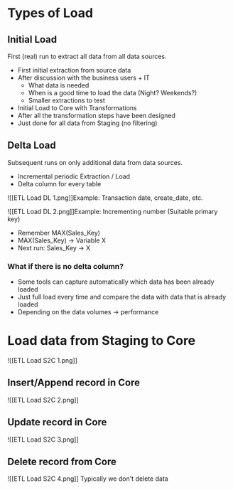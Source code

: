 # Types of Load

## Initial Load
First (real) run to extract all data from all data sources.

- First initial extraction from source data
- After discussion with the business users + IT
	- What data is needed
	- When is a good time to load the data (Night? Weekends?)
	- Smaller extractions to test
- Initial Load to Core with Transformations
- After all the transformation steps have been designed
- Just done for all data from Staging (no filtering)

## Delta Load
Subsequent runs on only additional data from data sources.

- Incremental periodic Extraction / Load
- Delta column for every table

![[ETL Load DL 1.png]]Example: Transaction date, create_date, etc.

![[ETL Load DL 2.png]]Example: Incrementing number (Suitable primary key)
- Remember MAX(Sales_Key)
- MAX(Sales_Key) -> Variable X
- Next run: Sales_Key -> X

### What if there is no delta column?
- Some tools can capture automatically which data has been already loaded
- Just full load every time and compare the data with data that is already loaded
- Depending on the data volumes -> performance

# Load data from Staging to Core

![[ETL Load S2C 1.png]]
## Insert/Append record in Core
![[ETL Load S2C 2.png]]

## Update record in Core
![[ETL Load S2C 3.png]]
## Delete record from Core
![[ETL Load S2C 4.png]]
Typically we don't delete data
